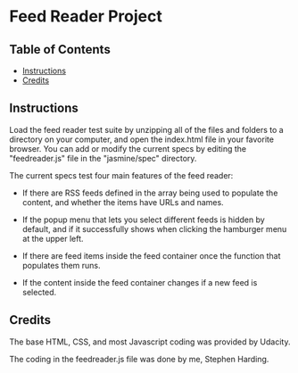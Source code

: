 # Feed Reader Project

## Table of Contents

* [Instructions](#instructions)
* [Credits](#credits)

## Instructions

Load the feed reader test suite by unzipping all of the files and folders to a directory on your computer, and open the index.html file in your favorite browser. You can add or modify the current specs by editing the "feedreader.js" file in the "jasmine/spec" directory.

The current specs test four main features of the feed reader:

- If there are RSS feeds defined in the array being used to populate the content, and whether the items have URLs and names.

- If the popup menu that lets you select different feeds is hidden by default, and if it successfully shows when clicking the hamburger menu at the upper left.

- If there are feed items inside the feed container once the function that populates them runs.

- If the content inside the feed container changes if a new feed is selected.

## Credits

The base HTML, CSS, and most Javascript coding was provided by Udacity.

The coding in the feedreader.js file was done by me, Stephen Harding.